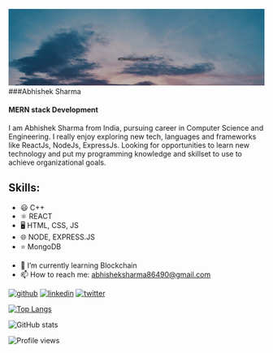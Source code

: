 ![MERN stack Development](https://github.com/AbhishekSharma-86/AbhishekSharma-86/blob/master/Black%20Minimalist%20Quote%20%20(LinkedIn%20Banner).gif)
###Abhishek Sharma
#### MERN stack Development
I am Abhishek Sharma from India, pursuing career in Computer Science and Engineering. I really enjoy exploring new tech, languages and frameworks like ReactJs, NodeJs, ExpressJs. Looking for opportunities to learn new technology and put my programming knowledge and skillset to use to achieve organizational goals.

## Skills: 
* 😃 C++ 
* ⚛️ REACT 
* 🖥️ HTML, CSS, JS
* 🌐 NODE, EXPRESS.JS
* ⭐ MongoDB
             

- 🌱 I’m currently learning Blockchain 
- 📫 How to reach me: abhisheksharma86490@gmail.com 


[<img src='https://cdn.jsdelivr.net/npm/simple-icons@3.0.1/icons/github.svg' alt='github' height='40'>](https://github.com/AbhishekSharma-86)  [<img src='https://cdn.jsdelivr.net/npm/simple-icons@3.0.1/icons/linkedin.svg' alt='linkedin' height='40'>](https://www.linkedin.com/in/abhisheksharma-86/)  [<img src='https://cdn.jsdelivr.net/npm/simple-icons@3.0.1/icons/twitter.svg' alt='twitter' height='40'>](https://twitter.com/abhisharma_86)  

[![Top Langs](https://github-readme-stats.vercel.app/api/top-langs/?username=AbhishekSharma-86)](https://github.com/anuraghazra/github-readme-stats)

![GitHub stats](https://github-readme-stats.vercel.app/api?username=AbhishekSharma-86&show_icons=true)  

![Profile views](https://gpvc.arturio.dev/AbhishekSharma-86)  
